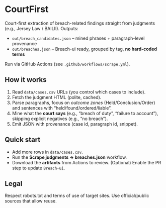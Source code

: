 # CourtFirst

Court-first extraction of breach-related findings straight from judgments (e.g., Jersey Law / BAILII).
Outputs:
- `out/breach_candidates.json` – mined phrases + paragraph-level provenance
- `out/breaches.json` – Breach-ui ready, grouped by tag, **no hard-coded terms**

Run via GitHub Actions (see `.github/workflows/scrape.yml`).

## How it works
1. Read `data/cases.csv` URLs (you control which cases to include).
2. Fetch the judgment HTML (polite, cached).
3. Parse paragraphs, focus on *outcome zones* (Held/Conclusion/Order) and sentences with “held/found/ordered/liable”.
4. Mine what the **court says** (e.g., “breach of duty”, “failure to account”), skipping explicit negatives (e.g., “no breach”).
5. Emit JSON with provenance (case id, paragraph id, snippet).

## Quick start
- Add more rows in `data/cases.csv`.
- Run the **Scrape judgments → breaches.json** workflow.
- Download the **artifacts** from Actions to review. (Optional) Enable the PR step to update `Breach-ui`.

## Legal
Respect robots.txt and terms of use of target sites. Use official/public sources that allow reuse.

